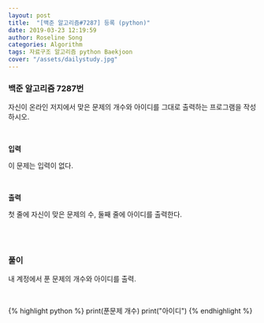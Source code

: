 ```yaml
---
layout: post
title:  "[백준 알고리즘#7287] 등록 (python)"
date: 2019-03-23 12:19:59
author: Roseline Song
categories: Algorithm
tags: 자료구조 알고리즘 python Baekjoon
cover: "/assets/dailystudy.jpg"
---
```


### 백준 알고리즘 7287번

자신이 온라인 저지에서 맞은 문제의 개수와 아이디를 그대로 출력하는 프로그램을 작성하시오.

<br>

**입력**

이 문제는 입력이 없다.

<br>

**출력**

첫 줄에 자신이 맞은 문제의 수, 둘째 줄에 아이디를 출력한다.

<br>
<br>


### 풀이 

내 계정에서 푼 문제의 개수와 아이디를 출력.

<br>

{% highlight python %}
print(푼문제 개수)
print("아이디")
{% endhighlight %}